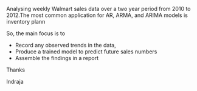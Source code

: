 


Analysing weekly Walmart sales data over a two year period from 2010 to 2012.The most common application for AR, ARMA, and ARIMA models is inventory plann

So, the main focus is to

- Record any observed trends in the data,
- Produce a trained model to predict future sales numbers
- Assemble the findings in a report


Thanks

Indraja
